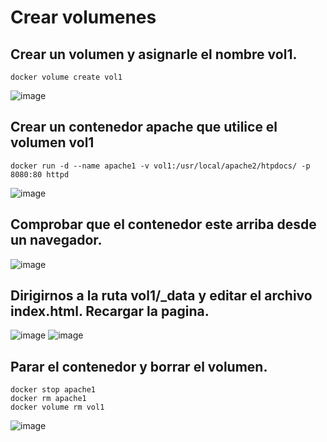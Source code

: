 # Crear volumenes
## Crear un volumen y asignarle el nombre vol1.
```
docker volume create vol1
```
![image](https://github.com/julianzanetti/Docker-Udemy/assets/134458575/4b4f2865-f7b3-44d4-a4e7-e0d906c497a1)

## Crear un contenedor apache que utilice el volumen vol1
```
docker run -d --name apache1 -v vol1:/usr/local/apache2/htpdocs/ -p 8080:80 httpd
```
![image](https://github.com/julianzanetti/Docker-Udemy/assets/134458575/30231513-d22a-402e-bbf1-c2473b56376b)

## Comprobar que el contenedor este arriba desde un navegador.
![image](https://github.com/julianzanetti/Docker-Udemy/assets/134458575/340953d0-8bb3-426b-b2cf-75354e9bf4d8)

## Dirigirnos a la ruta vol1/_data y editar el archivo index.html. Recargar la pagina.
![image](https://github.com/julianzanetti/Docker-Udemy/assets/134458575/b8b646e5-5093-4b69-abba-d541e16a44c4)
![image](https://github.com/julianzanetti/Docker-Udemy/assets/134458575/f9b10415-ee24-4d2a-96ae-5eb0c80080d3)

## Parar el contenedor y borrar el volumen.
```
docker stop apache1
docker rm apache1
docker volume rm vol1
```
![image](https://github.com/julianzanetti/Docker-Udemy/assets/134458575/47cb3893-0b7a-4d2a-8720-2b52e479cc23)
